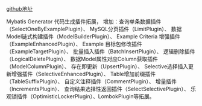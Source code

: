 [github地址](https://github.com/lishuai2016/mybatis-generator-plugin)

Mybatis Generator 代码生成插件拓展，
增加：查询单条数据插件（SelectOneByExamplePlugin）、
MySQL分页插件（LimitPlugin）、
数据Model链式构建插件（ModelBuilderPlugin）、
Example Criteria 增强插件（ExampleEnhancedPlugin）、
Example 目标包修改插件（ExampleTargetPlugin）、
批量插入插件（BatchInsertPlugin）、
逻辑删除插件（LogicalDeletePlugin）、
数据Model属性对应Column获取插件（ModelColumnPlugin）、
存在即更新（UpsertPlugin）、
Selective选择插入更新增强插件（SelectiveEnhancedPlugin）、
Table增加前缀插件（TableSuffixPlugin）、
自定义注释插件（CommentPlugin）、
增量插件（IncrementsPlugin）、
查询结果选择性返回插件（SelectSelectivePlugin）、
乐观锁插件（OptimisticLockerPlugin）、LombokPlugin等拓展。